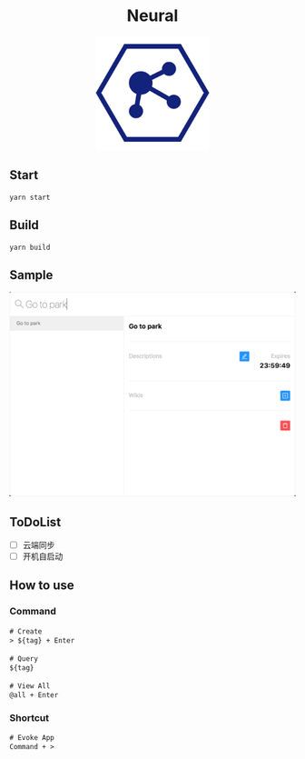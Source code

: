 <h1 align="center">Neural</h1>

<p align="center">
  <img src="./sample/logo512.png" width="200">
</p>

## Start

```
yarn start
```

## Build

```
yarn build
```

## Sample

<p>
  <img src="./sample/main.png" width="600">
</p>

## ToDoList

- [ ] 云端同步
- [ ] 开机自启动

## How to use

### Command

```
# Create
> ${tag} + Enter

# Query
${tag}

# View All
@all + Enter
```

### Shortcut

```
# Evoke App
Command + >
```
